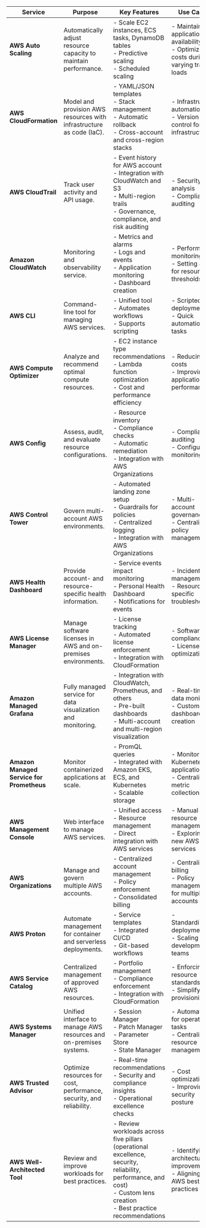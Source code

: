 
| **Service**                      | **Purpose**                                                                 | **Key Features**                                                                                                                                                                                                                                         | **Use Cases**                                                                                       | **Pricing Model**                             |
|-----------------------------------|-----------------------------------------------------------------------------|---------------------------------------------------------------------------------------------------------------------------------------------------------------------------------------------------------------------------------------------------------|-----------------------------------------------------------------------------------------------------|-----------------------------------------------|
| **AWS Auto Scaling**              | Automatically adjust resource capacity to maintain performance.            | - Scale EC2 instances, ECS tasks, DynamoDB tables<br>- Predictive scaling<br>- Scheduled scaling                                                                                                               | - Maintaining application availability<br>- Optimizing costs during varying traffic loads         | Free, pay for scaled resources.              |
| **AWS CloudFormation**            | Model and provision AWS resources with infrastructure as code (IaC).       | - YAML/JSON templates<br>- Stack management<br>- Automatic rollback<br>- Cross-account and cross-region stacks                                                                                                | - Infrastructure automation<br>- Version control for infrastructure                              | Free for templates; pay for provisioned resources. |
| **AWS CloudTrail**                | Track user activity and API usage.                                         | - Event history for AWS account<br>- Integration with CloudWatch and S3<br>- Multi-region trails<br>- Governance, compliance, and risk auditing                                                               | - Security analysis<br>- Compliance auditing                                                      | Free for event history; pay for advanced trails. |
| **Amazon CloudWatch**             | Monitoring and observability service.                                      | - Metrics and alarms<br>- Logs and events<br>- Application monitoring<br>- Dashboard creation                                                                                                                  | - Performance monitoring<br>- Setting alerts for resource thresholds                             | Pay-per-metric, logs, and dashboards.         |
| **AWS CLI**                       | Command-line tool for managing AWS services.                               | - Unified tool<br>- Automates workflows<br>- Supports scripting                                                                                                                                                | - Scripted deployments<br>- Quick automation tasks                                               | Free.                                         |
| **AWS Compute Optimizer**         | Analyze and recommend optimal compute resources.                           | - EC2 instance type recommendations<br>- Lambda function optimization<br>- Cost and performance efficiency                                                                                                    | - Reducing costs<br>- Improving application performance                                           | Free for basic; charges apply for advanced recommendations. |
| **AWS Config**                    | Assess, audit, and evaluate resource configurations.                       | - Resource inventory<br>- Compliance checks<br>- Automatic remediation<br>- Integration with AWS Organizations                                                                                                | - Compliance auditing<br>- Configuration monitoring                                               | Pay-per-rule and recorded configuration.      |
| **AWS Control Tower**             | Govern multi-account AWS environments.                                     | - Automated landing zone setup<br>- Guardrails for policies<br>- Centralized logging<br>- Integration with AWS Organizations                                                                                   | - Multi-account governance<br>- Centralized policy management                                     | Free, pay for underlying services.            |
| **AWS Health Dashboard**          | Provide account- and resource-specific health information.                 | - Service events impact monitoring<br>- Personal Health Dashboard<br>- Notifications for events                                                                                                               | - Incident management<br>- Resource-specific troubleshooting                                      | Free.                                         |
| **AWS License Manager**           | Manage software licenses in AWS and on-premises environments.             | - License tracking<br>- Automated license enforcement<br>- Integration with CloudFormation                                                                                                                     | - Software compliance<br>- License cost optimization                                              | Free.                                         |
| **Amazon Managed Grafana**        | Fully managed service for data visualization and monitoring.               | - Integration with CloudWatch, Prometheus, and others<br>- Pre-built dashboards<br>- Multi-account and multi-region visualization                                                                               | - Real-time data monitoring<br>- Custom dashboard creation                                        | Pay-per-user and workspace usage.             |
| **Amazon Managed Service for Prometheus** | Monitor containerized applications at scale.                               | - PromQL queries<br>- Integrated with Amazon EKS, ECS, and Kubernetes<br>- Scalable storage                                                                                                                    | - Monitoring Kubernetes applications<br>- Centralized metric collection                           | Pay-per-metric ingestion and storage.         |
| **AWS Management Console**        | Web interface to manage AWS services.                                      | - Unified access<br>- Resource management<br>- Direct integration with AWS services                                                                                                                            | - Manual resource management<br>- Exploring new AWS services                                      | Free.                                         |
| **AWS Organizations**             | Manage and govern multiple AWS accounts.                                   | - Centralized account management<br>- Policy enforcement<br>- Consolidated billing                                                                                                                             | - Centralized billing<br>- Policy management for multiple accounts                               | Free.                                         |
| **AWS Proton**                    | Automate management for container and serverless deployments.              | - Service templates<br>- Integrated CI/CD<br>- Git-based workflows                                                                                                                                             | - Standardizing deployments<br>- Scaling development teams                                        | Free, pay for provisioned resources.          |
| **AWS Service Catalog**           | Centralized management of approved AWS resources.                          | - Portfolio management<br>- Compliance enforcement<br>- Integration with CloudFormation                                                                                                                        | - Enforcing resource standards<br>- Simplifying provisioning                                      | Pay-per-request for each service.             |
| **AWS Systems Manager**           | Unified interface to manage AWS resources and on-premises systems.         | - Session Manager<br>- Patch Manager<br>- Parameter Store<br>- State Manager                                                                                                                                   | - Automation for operational tasks<br>- Centralized resource management                          | Free tier available; pay for advanced features. |
| **AWS Trusted Advisor**           | Optimize resources for cost, performance, security, and reliability.       | - Real-time recommendations<br>- Security and compliance insights<br>- Operational excellence checks                                                                                                           | - Cost optimization<br>- Improving security posture                                               | Basic checks are free; full checks with Business or Enterprise support plans. |
| **AWS Well-Architected Tool**     | Review and improve workloads for best practices.                           | - Review workloads across five pillars (operational excellence, security, reliability, performance, and cost)<br>- Custom lens creation<br>- Best practice recommendations                                     | - Identifying architecture improvements<br>- Aligning with AWS best practices                     | Free.                                         |
